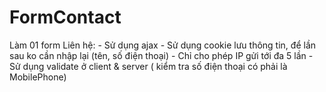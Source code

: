 # FormContact
Làm 01 form Liên hệ:  - Sử dụng ajax  - Sử dụng cookie lưu thông tin, để lần sau ko cần nhập lại (tên, số điện thoại)  - Chỉ cho phép IP gửi tới đa 5 lần  - Sử dụng validate ở client &amp; server ( kiểm tra số điện thoại có phải là MobilePhone)
